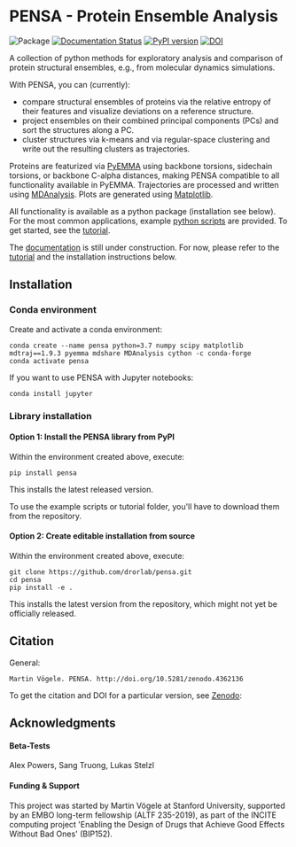 # PENSA - Protein Ensemble Analysis

![Package](https://github.com/drorlab/pensa/workflows/package/badge.svg)
[![Documentation
Status](https://readthedocs.org/projects/pensa/badge/?version=latest)](http://pensa.readthedocs.io/?badge=latest)
[![PyPI version](https://badge.fury.io/py/pensa.svg)](https://badge.fury.io/py/pensa)
[![DOI](https://zenodo.org/badge/DOI/10.5281/zenodo.4362136.svg)](https://doi.org/10.5281/zenodo.4362136)

A collection of python methods for exploratory analysis and comparison of protein structural ensembles, e.g., from molecular dynamics simulations.

With PENSA, you can (currently):
- compare structural ensembles of proteins via the relative entropy of their features and visualize deviations on a reference structure.
- project ensembles on their combined principal components (PCs) and sort the structures along a PC.
- cluster structures via k-means and via regular-space clustering and write out the resulting clusters as trajectories.

Proteins are featurized via [PyEMMA](http://emma-project.org/latest/) using backbone torsions, sidechain torsions, or backbone C-alpha distances, making PENSA compatible to all functionality available in PyEMMA. Trajectories are processed and written using [MDAnalysis](https://www.mdanalysis.org/). Plots are generated using [Matplotlib](https://matplotlib.org/). 

All functionality is available as a python package (installation see below). For the most common applications, example [python scripts](https://github.com/drorlab/pensa/tree/master/scripts) are provided. To get started, see the [tutorial](https://github.com/drorlab/pensa/tree/master/tutorial).

The [documentation](https://pensa.readthedocs.io/en/latest/) is still under construction. For now, please refer to the [tutorial](https://github.com/drorlab/pensa/tree/master/tutorial) and the installation instructions below.


## Installation

### Conda environment

Create and activate a conda environment:

    conda create --name pensa python=3.7 numpy scipy matplotlib mdtraj==1.9.3 pyemma mdshare MDAnalysis cython -c conda-forge
    conda activate pensa

If you want to use PENSA with Jupyter notebooks:

    conda install jupyter

### Library installation

#### Option 1: Install the PENSA library from PyPI

Within the environment created above, execute:

    pip install pensa

This installs the latest released version.

To use the example scripts or tutorial folder, you'll have to download them from the repository.

#### Option 2: Create editable installation from source

Within the environment created above, execute:

    git clone https://github.com/drorlab/pensa.git
    cd pensa
    pip install -e . 

This installs the latest version from the repository, which might not yet be officially released.

## Citation

General:
```
Martin Vögele. PENSA. http://doi.org/10.5281/zenodo.4362136
```

To get the citation and DOI for a particular version, see [Zenodo](https://zenodo.org/record/4362136):


## Acknowledgments

#### Beta-Tests
Alex Powers, Sang Truong, Lukas Stelzl

#### Funding & Support 
This project was started by Martin Vögele at Stanford University, supported by an EMBO long-term fellowship (ALTF 235-2019), as part of the INCITE computing project 'Enabling the Design of Drugs that Achieve Good Effects Without Bad Ones' (BIP152).


